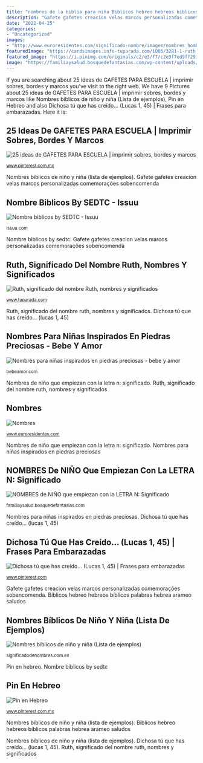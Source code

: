 ```yaml
---
title: "nombres de la biblia para niña Biblicos hebreo hebreos bíblicos palabras hebrea arameo saludos"
description: "Gafete gafetes creacion velas marcos personalizadas comemorações sobencomenda"
date: "2022-04-25"
categories:
- "Uncategorized"
images:
- "http://www.euroresidentes.com/significado-nombre/images/nombres_hombre.gif"
featuredImage: "https://cardsimages.info-tuparada.com/1005/3281-1-ruth.jpg"
featured_image: "https://i.pinimg.com/originals/c2/e3/f7/c2e3f7ed9ff2912604cbf56f5ec7a22f.jpg"
image: "https://familiaysalud.bosquedefantasias.com/wp-content/uploads/2017/12/NOMBRE-NORBERTO.jpg"
---
```


If you are searching about 25 ideas de GAFETES PARA ESCUELA | imprimir sobres, bordes y marcos you've visit to the right web. We have 9 Pictures about 25 ideas de GAFETES PARA ESCUELA | imprimir sobres, bordes y marcos like Nombres bíblicos de niño y niña (Lista de ejemplos), Pin en Hebreo and also Dichosa tú que has creído… (Lucas 1, 45) | Frases para embarazadas. Here it is:

## 25 Ideas De GAFETES PARA ESCUELA | Imprimir Sobres, Bordes Y Marcos

![25 ideas de GAFETES PARA ESCUELA | imprimir sobres, bordes y marcos](https://i.pinimg.com/236x/42/db/79/42db791456fe904b79a16bf43bd351aa--material.jpg "Nombre biblicos by sedtc")

<small>www.pinterest.com.mx</small>

Nombres bíblicos de niño y niña (lista de ejemplos). Gafete gafetes creacion velas marcos personalizadas comemorações sobencomenda

## Nombre Biblicos By SEDTC - Issuu

![Nombre biblicos by SEDTC - Issuu](https://image.isu.pub/141117033028-3b673640506562706043d3028e2b7371/jpg/page_1.jpg "Nombres bíblicos de niño y niña (lista de ejemplos)")

<small>issuu.com</small>

Nombre biblicos by sedtc. Gafete gafetes creacion velas marcos personalizadas comemorações sobencomenda

## Ruth, Significado Del Nombre Ruth, Nombres Y Significados

![Ruth, significado del nombre Ruth, nombres y significados](https://cardsimages.info-tuparada.com/1005/3281-1-ruth.jpg "Gafete gafetes creacion velas marcos personalizadas comemorações sobencomenda")

<small>www.tuparada.com</small>

Ruth, significado del nombre ruth, nombres y significados. Dichosa tú que has creído… (lucas 1, 45)

## Nombres Para Niñas Inspirados En Piedras Preciosas - Bebe Y Amor

![Nombres para niñas inspirados en piedras preciosas - bebe y amor](https://bebeamor.com/wp-content/uploads/2019/03/ació-768x512.jpg "Dichosa tú que has creído… (lucas 1, 45)")

<small>bebeamor.com</small>

Nombres de niño que empiezan con la letra n: significado. Ruth, significado del nombre ruth, nombres y significados

## Nombres

![Nombres](http://www.euroresidentes.com/significado-nombre/images/nombres_hombre.gif "Biblicos hebreo hebreos bíblicos palabras hebrea arameo saludos")

<small>www.euroresidentes.com</small>

Nombres de niño que empiezan con la letra n: significado. Nombres para niñas inspirados en piedras preciosas

## NOMBRES De NIÑO Que Empiezan Con La LETRA N: Significado

![NOMBRES de NIÑO que empiezan con la LETRA N: Significado](https://familiaysalud.bosquedefantasias.com/wp-content/uploads/2017/12/NOMBRE-NORBERTO.jpg "Biblicos hebreo hebreos bíblicos palabras hebrea arameo saludos")

<small>familiaysalud.bosquedefantasias.com</small>

Nombres para niñas inspirados en piedras preciosas. Dichosa tú que has creído… (lucas 1, 45)

## Dichosa Tú Que Has Creído… (Lucas 1, 45) | Frases Para Embarazadas

![Dichosa tú que has creído… (Lucas 1, 45) | Frases para embarazadas](https://i.pinimg.com/736x/f9/d5/f0/f9d5f0a3e14466d001ebccc8c622576a.jpg "Nombres de niño que empiezan con la letra n: significado")

<small>www.pinterest.com</small>

Gafete gafetes creacion velas marcos personalizadas comemorações sobencomenda. Biblicos hebreo hebreos bíblicos palabras hebrea arameo saludos

## Nombres Bíblicos De Niño Y Niña (Lista De Ejemplos)

![Nombres bíblicos de niño y niña (Lista de ejemplos)](https://significadodenombres.com.es/wp-content/uploads/2015/09/Nombres-bíblicos.gif "Gafete gafetes creacion velas marcos personalizadas comemorações sobencomenda")

<small>significadodenombres.com.es</small>

Pin en hebreo. Nombre biblicos by sedtc

## Pin En Hebreo

![Pin en Hebreo](https://i.pinimg.com/originals/c2/e3/f7/c2e3f7ed9ff2912604cbf56f5ec7a22f.jpg "25 ideas de gafetes para escuela")

<small>www.pinterest.com.mx</small>

Nombres bíblicos de niño y niña (lista de ejemplos). Biblicos hebreo hebreos bíblicos palabras hebrea arameo saludos

Nombres bíblicos de niño y niña (lista de ejemplos). Dichosa tú que has creído… (lucas 1, 45). Ruth, significado del nombre ruth, nombres y significados
